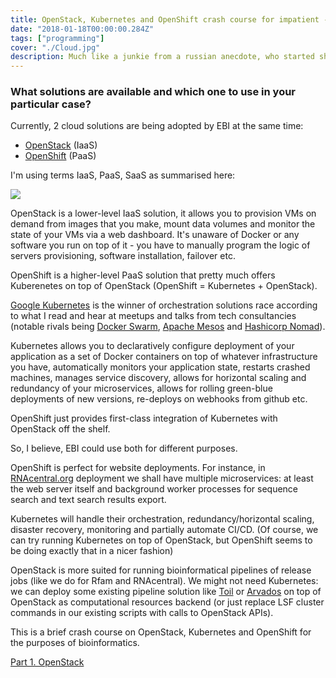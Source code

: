 ```yaml
---
title: OpenStack, Kubernetes and OpenShift crash course for impatient - introduction
date: "2018-01-18T00:00:00.284Z"
tags: ["programming"]
cover: "./Cloud.jpg"
description: Much like a junkie from a russian anecdote, who started shouting "Jiggers, cops!" when they brought him to the police station, EBI in 2018 suddenly discovered the existence of cloud technologies.
---
```


<!-- https://assets.pcmag.com/media/images/417346-back-up-your-cloud-how-to-download-all-your-data.jpg?thumb=y&width=810&height=456 -->
<div>
  <h3>What solutions are available and which one to use in your particular case?</h3>
  <p>
    Currently, 2 cloud solutions are being adopted by EBI at the same time:
  </p>
  <ul>
    <li><a href="https://www.openstack.org/">OpenStack</a> (IaaS)</li>
    <li><a href="https://www.openshift.com/">OpenShift</a> (PaaS)</li>
  </ul>
  <p>
    I'm using terms IaaS, PaaS, SaaS as summarised here:
  </p>
  <img class="img-responsive center-block" src="https://cdn-images-1.medium.com/max/1200/1*JacqOl2kjyTYzv31v0xITw.png"/>
  <p>
    OpenStack is a lower-level IaaS solution, it allows you to provision VMs on demand from images
    that you make, mount data volumes and monitor the state of your VMs via a web dashboard.
    It's unaware of Docker or any software you run on top of it - you have to manually program the logic of
    servers provisioning, software installation, failover etc.
  </p>
  <p>
    OpenShift is a higher-level PaaS solution that pretty much offers Kuberenetes on top of OpenStack
    (OpenShift = Kubernetes + OpenStack).
  </p>
  <p>
    <a href="https://kubernetes.io/">Google Kubernetes</a> is the winner of orchestration solutions race according
    to what I read and hear at meetups and talks from tech consultancies (notable rivals being <a href="https://docs.docker.com/engine/swarm/">Docker Swarm</a>, <a href="http://mesos.apache.org/">Apache Mesos</a> and <a href="https://www.nomadproject.io/">Hashicorp Nomad</a>).
  </p>
  <p>
    Kubernetes allows you to declaratively configure deployment of your
    application as a set of Docker containers on top of whatever infrastructure you have, automatically monitors
    your application state, restarts crashed machines, manages service discovery, allows for horizontal scaling
    and redundancy of your microservices, allows for rolling green-blue deployments of new versions, re-deploys
    on webhooks from github etc.
  </p>
  <p>
    OpenShift just provides first-class integration of Kubernetes with OpenStack
    off the shelf.
  </p>
  <p>
    So, I believe, EBI could use both for different purposes.
  </p>
  <p>
    OpenShift is perfect for website deployments. For instance, in <a href="http://rnacentral.org">RNAcentral.org</a> deployment
    we shall have multiple microservices: at least the web server itself and background worker processes for sequence search and
    text search results export.
  </p>
  <p>
    Kubernetes will handle their orchestration, redundancy/horizontal scaling, disaster recovery, monitoring and
    partially automate CI/CD. (Of course, we can try running Kubernetes on top of OpenStack, but OpenShift seems
    to be doing exactly that in a nicer fashion)
  </p>
  <p>
    OpenStack is more suited for running bioinformatical pipelines of release jobs (like we do for Rfam and
    RNAcentral). We might not need Kubernetes: we can deploy some existing pipeline solution like <a href="https://toil.readthedocs.io/en/3.12.0/">Toil</a> or
    <a href="https://arvados.org/">Arvados</a> on top of OpenStack as computational resources backend
    (or just replace LSF cluster commands in our existing scripts with calls to OpenStack APIs).
  </p>
  <p>
    This is a brief crash course on OpenStack, Kubernetes and OpenShift for the purposes of bioinformatics.
  </p>
  <a href="/blog/2018-01-19-1">Part 1. OpenStack</a>
</div>